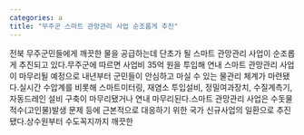 ```yaml
---
categories: a
title: "무주군 스마트 관망관리 사업 순조롭게 추진"
---
```

전북 무주군민들에게 깨끗한 물을 공급하는데 단초가 될 스마트 관망관리 사업이 순조롭게 추진되고 있다.무주군에 따르면 사업비 35억 원을 투입해 연내 스마트 관망관리 사업이 마무리될 예정으로 내년부터 군민들이 안심하고 마실 수 있는 물관리 체계가 마련됐다.실시간 수압계를 비롯해 스마트미터링, 재염소 투입설비, 정밀여과장치, 수질계측기, 자동드레인 설비 구축이 마무리됐거나 연내 마무리된다.스마트 관망관리 사업은 수돗물 적수(고인물)발생 문제 등에 근본적으로 대응하기 위한 국가 신규사업의 일환으로 추진됐다.상수원부터 수도꼭지까지 깨끗한